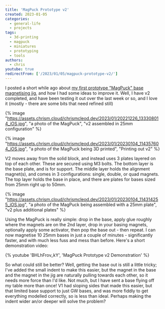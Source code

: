 ```yaml
---
title: 'MagPuck Prototype v2'
created: 2023-01-05
categories:
  - general-life
  - projects
tags:
  - 3d-printing
  - magpuck
  - miniatures
  - prototyping
  - tools
authors:
  - chris
youtube: true
redirectFrom: ['/2023/01/05/magpuck-prototype-v2/']
---
```


I posted a short while ago about [my first prototype "MagPuck" base magnetising jig](https://chrismcleod.dev/2022/12/24/my-first-prototype/), and how I had some ideas to improve it. Well, I have v2 completed, and have been testing it out over the last week or so, and I love it (mostly - there are some bits that need refined still)

{% image "https://assets.chrism.cloud/chrismcleod.dev/2023/01/20221226_133308014_iOS.jpg", "a photo of the MagPuck",  "v2 assembled in 25mm configuration" %}

{% image "https://assets.chrism.cloud/chrismcleod.dev/2023/01/20230104_114357604_iOS.jpg", "a photo of the MagPuck being 3D printed", "Printing out v2" %}

V2 moves away from the solid block, and instead uses 3 plates layered on top of each other. These are secured using M3 bolts. The bottom layer is the base plate, and is for support. The middle layer holds the alignment magnet(s), and comes in 3 configurations: single, double, or quad magnets. The top layer holds the base in place, and there are plates for bases sized from 25mm right up to 50mm.

{% image "https://assets.chrism.cloud/chrismcleod.dev/2023/01/20230104_114314255_iOS.jpg", "a photo of the MagPuck being assembled with a 25mm plate", "v2 plus additional plates" %}

Using the MagPuck is really simple: drop in the base, apply glue roughly where the magnets are on the 2nd layer, drop in your basing magnets, optionally apply some activator, then pop the base out - then repeat. I can now magnetise 10 25mm bases in just a couple of minutes - significantly faster, and with much less fuss and mess than before. Here's a short demonstration video:

{% youtube 'BHLhFrov_kY', 'MagPuck Prototype v2 Demonstration' %}

So what could still be better? Well, getting the base out is still a little tricky; I've added the small indent to make this easier, but the magnet in the base and the magnet in the jig are naturally pulling towards each other, so it needs more force than I'd like. Not much, but I have sent a base flying off my table more than once! V1 had sloping sides that made this easier, but that limited base support to just GW bases, and was more fiddly to get everything modelled correctly, so is less than ideal. Perhaps making the indent wider an/or deeper will solve the problem?
